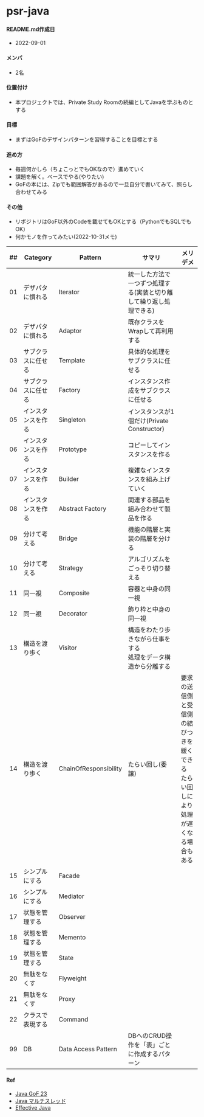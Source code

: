 # psr-java
#### README.md作成日
- 2022-09-01

#### メンバ
- 2名

#### 位置付け
- 本プロジェクトでは、Private Study Roomの続編としてJavaを学ぶものとする

#### 目標
- まずはGoFのデザインパターンを習得することを目標とする

#### 進め方
- 毎週何かしら（ちょこっとでもOKなので）進めていく
- 課題を解く。ベースでやる(やりたい)
- GoFの本には、Zipでも範囲解答があるので一旦自分で書いてみて、照らし合わせてみる

#### その他
- リポジトリはGoF以外のCodeを載せてもOKとする（PythonでもSQLでもOK）
- 何かモノを作ってみたい(2022-10-31メモ)


| ## | Category | Pattern      | サマリ | メリデメ |
|----|----------|--------------|---------------|----|
| 01 | デザパタに慣れる | Iterator     |統一した方法で一つずつ処理する(実装と切り離して繰り返し処理できる)||
| 02 | デザパタに慣れる | Adaptor      |既存クラスをWrapして再利用する||
| 03 | サブクラスに任せる | Template     |具体的な処理をサブクラスに任せる||
| 04 | サブクラスに任せる | Factory      |インスタンス作成をサブクラスに任せる||
| 05 | インスタンスを作る | Singleton    |インスタンスが1個だけ(Private Constructor)||
| 06 | インスタンスを作る | Prototype    |コピーしてインスタンスを作る||
| 07 | インスタンスを作る | Builder      |複雑なインスタンスを組み上げていく||
| 08 | インスタンスを作る | Abstract Factory |関連する部品を組み合わせて製品を作る||
| 09 | 分けて考える | Bridge       |機能の階層と実装の階層を分ける||
| 10 | 分けて考える | Strategy     |アルゴリズムをごっそり切り替える||
| 11 | 同一視 | Composite    |容器と中身の同一視||
| 12 | 同一視 | Decorator    |飾り枠と中身の同一視||
| 13 | 構造を渡り歩く | Visitor      |構造をわたり歩きながら仕事をする<br>処理をデータ構造から分離する||
| 14 | 構造を渡り歩く | ChainOfResponsibility |たらい回し(委譲)|要求の送信側と受信側の結びつきを緩くできる<br>たらい回しにより処理が遅くなる場合もある|
| 15 | シンプルにする | Facade       |||
| 16 | シンプルにする | Mediator     |||
| 17 | 状態を管理する | Observer     |||
| 18 | 状態を管理する | Memento      |||
| 19 | 状態を管理する | State        |||
| 20 | 無駄をなくす | Flyweight    |||
| 21 | 無駄をなくす | Proxy        |||
| 22 | クラスで表現する | Command     | ||
| 99 | DB | Data Access Pattern | DBへのCRUD操作を「表」ごとに作成するパターン ||

#### Ref
- [Java GoF 23](https://www.hyuki.com/dp/)
- [Java マルチスレッド](https://www.hyuki.com/dp/dp2.html)
- [Effective Java](https://www.maruzen-publishing.co.jp/item/?book_no=303408)
